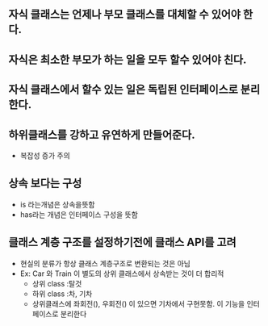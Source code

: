 ## 자식 클래스는 언제나 부모 클래스를 대체할 수 있어야 한다.
## 자식은 최소한 부모가 하는 일을 모두 할수 있어야 친다.
## 자식 클래스에서 할수 있는 일은 독립된 인터페이스로 분리한다.
## 하위클래스를 강하고 유연하게 만들어준다.
- 복잡성 증가 주의
## 상속 보다는 구성
- is 라는개념은 상속을뜻함
- has라는 개념은 인터페이스 구성을 뜻함 
## 클래스 계층 구조를 설정하기전에 클래스 API를 고려
- 현실의 분류가 항상 클래스 계층구조로 변환되는 것은 아님
- Ex: Car 와 Train 이 별도의 상위 클래스에서 상속받는 것이 더 합리적
	- 상위 class :탈것
	- 하위 class :차, 기차
	- 상위클래스에 좌회전(), 우회전() 이 있으면 기차에서 구현못함. 이 기능을 인터페이스로 분리한다
